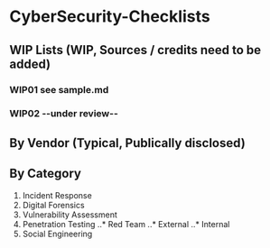 # CyberSecurity-Checklists
## WIP Lists (WIP, Sources / credits need to be added)
### WIP01 **see sample.md**
### WIP02 --under review--
## By Vendor (Typical, Publically disclosed)
## By Category
1. Incident Response
2. Digital Forensics
3. Vulnerability Assessment
4. Penetration Testing
..* Red Team
..* External
..* Internal
5. Social Engineering
